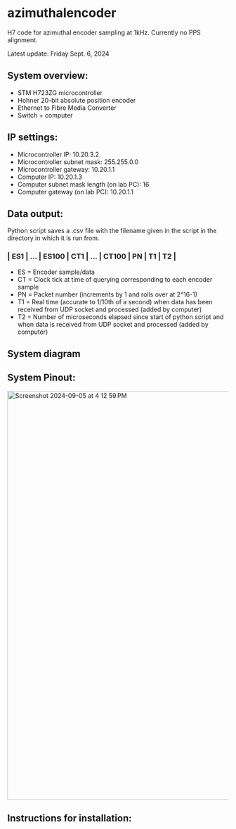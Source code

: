 # azimuthalencoder
H7 code for azimuthal encoder sampling at 1kHz. Currently no PPS alignment.

Latest update: Friday Sept. 6, 2024

## System overview:
- STM H723ZG microcontroller
- Hohner 20-bit absolute position encoder
- Ethernet to Fibre Media Converter
- Switch + computer

## IP settings:
- Microcontroller IP: 10.20.3.2
- Microcontroller subnet mask: 255.255.0.0
- Microcontroller gateway: 10.20.1.1
- Computer IP: 10.20.1.3
- Computer subnet mask length (on lab PC): 16
- Computer gateway (on lab PC): 10.20.1.1

## Data output:

Python script saves a .csv file with the filename given in the script in the directory in which it is run from.

### | ES1 | ... | ES100 | CT1 | ... | CT100 | PN | T1 | T2 |

- ES = Encoder sample/data
- CT = Clock tick at time of querying corresponding to each encoder sample
- PN = Packet number (increments by 1 and rolls over at 2^16-1)
- T1 = Real time (accurate to 1/10th of a second) when data has been received from UDP socket and processed (added by computer)
- T2 = Number of microseconds elapsed since start of python script and when data is received from UDP socket and processed (added by computer)

  

## System diagram


## System Pinout:
<img width="929" alt="Screenshot 2024-09-05 at 4 12 59 PM" src="https://github.com/user-attachments/assets/0d22ecae-d1f9-459e-b847-99cb874eadf4">


## Instructions for installation:
